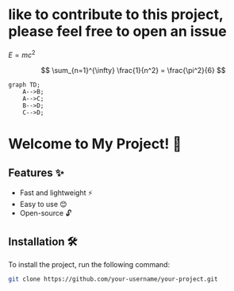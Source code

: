 # like to contribute to this project, please feel free to open an issue
$E = mc^2$

$$
\sum_{n=1}^{\infty} \frac{1}{n^2} = \frac{\pi^2}{6}
$$

```mermaid
graph TD;
    A-->B;
    A-->C;
    B-->D;
    C-->D;
```


# Welcome to My Project! 🎉

## Features ✨
- Fast and lightweight ⚡
- Easy to use 😊
- Open-source 🔓

## Installation 🛠️
To install the project, run the following command:

```bash
git clone https://github.com/your-username/your-project.git

